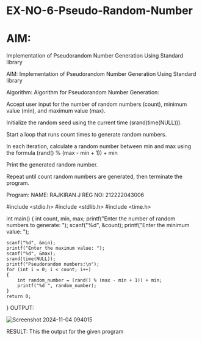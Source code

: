 # EX-NO-6-Pseudo-Random-Number

# AIM: 

Implementation of Pseudorandom Number Generation Using Standard library


AIM:
Implementation of Pseudorandom Number Generation Using Standard library

Algorithm:
Algorithm for Pseudorandom Number Generation:

Accept user input for the number of random numbers (count), minimum value (min), and maximum value (max).

Initialize the random seed using the current time (srand(time(NULL))).

Start a loop that runs count times to generate random numbers.

In each iteration, calculate a random number between min and max using the formula (rand() % (max - min + 1)) + min

Print the generated random number.

Repeat until count random numbers are generated, then terminate the program.

Program:
NAME: RAJKIRAN J
REG NO: 212222043006

#include <stdio.h>
#include <stdlib.h>
#include <time.h>

int main() 
{
    int count, min, max;
    printf("Enter the number of random numbers to generate: ");
    scanf("%d", &count);
    printf("Enter the minimum value: ");
    
    scanf("%d", &min);
    printf("Enter the maximum value: ");
    scanf("%d", &max);
    srand(time(NULL));
    printf("Pseudorandom numbers:\n");   
    for (int i = 0; i < count; i++) 
    {
        int random_number = (rand() % (max - min + 1)) + min;
        printf("%d ", random_number);
    }
    return 0;
}
OUTPUT:

![Screenshot 2024-11-04 094015](https://github.com/user-attachments/assets/af8b55eb-c2b6-4f6d-ac94-d0d185a9ebf9)

RESULT:
This the output for the given program
